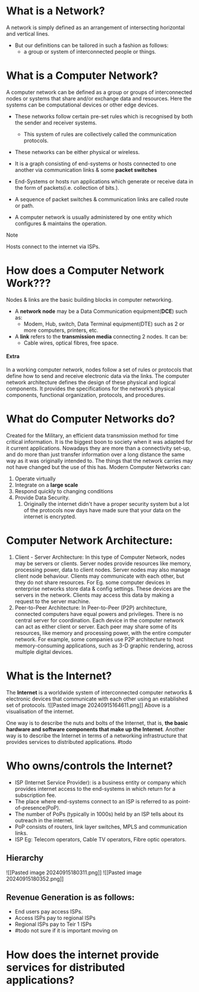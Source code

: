 # What is a Network?
A network is simply defined as an arrangement of intersecting horizontal and vertical lines.
- But our definitions can be tailored in such a fashion as follows:
	- a group or system of interconnected people or things.

# What is a Computer Network?
A computer network can be defined as a group or groups of interconnected nodes or systems that share and/or exchange data and resources.
	Here the systems can be computational devices or other edge devices.
- These networks follow certain pre-set rules which is recognised by both the sender and receiver systems.
	- This system of rules are collectively called the communication protocols.
- These networks can be either physical or wireless.

- It is a graph consisting of end-systems or hosts connected to one another via communication links & some **packet switches** 
- End-Systems or hosts run applications which generate or receive data in the form of packets(i.e. collection of bits.).
- A sequence of packet switches & communication links are called route or path.
- A computer network is usually administered by one entity which configures & maintains the operation.
>[!Note]
>Hosts connect to the internet via ISPs.



# How does a Computer Network Work???
Nodes & links are the basic building blocks in computer networking. 
- A **network node** may be a Data Communication equipment(**DCE**) such as:
	- Modem, Hub, switch, Data Terminal equipment(DTE) such as 2 or more computers, printers, etc.
- A **link** refers to the **transmission media** connecting 2 nodes. It can be:
	- Cable wires, optical fibres, free space.
#### Extra
In a working computer network, nodes follow a set of rules or protocols that define how to send and receive electronic data via the links. The computer network architecture defines the design of these physical and logical components. It provides the specifications for the network’s physical components, functional organization, protocols, and procedures.

# What do Computer Networks do? 
Created for the Military, an efficient data transmission method for time critical information.
It is the biggest boon to society when it was adapted for it current applications. 
Nowadays they are more than a connectivity set-up, and do more than just transfer information over a long distance the same way as it was originally intended to.
The things that the network carries may not have changed but the use of this has.
Modern Computer Networks can:
1. Operate virtually
2. Integrate on a **large scale**
3. Respond quickly to changing conditions
4. Provide Data Security.
	1. Originally the internet didn't have a proper security system but a lot of the protocols now days have made sure that your data on the internet is encrypted.

# Computer Network Architecture:
1. Client - Server Architecture:
	In this type of Computer Network, nodes may be servers or clients. Server nodes provide resources like memory, processing power, data to client nodes. Server nodes may also manage client node behaviour. Clients may communicate with each other, but they do not share resources. For Eg. some computer devices in enterprise networks store data & config settings. These devices are the servers in the network. Clients may access this data by making a request to the server machine.
2. Peer-to-Peer Architecture:
	In Peer-to-Peer (P2P) architecture, connected computers have equal powers and privileges. There is no central server for coordination. Each device in the computer network can act as either client or server. Each peer may share some of its resources, like memory and processing power, with the entire computer network. For example, some companies use P2P architecture to host memory-consuming applications, such as 3-D graphic rendering, across multiple digital devices.


# What is the Internet?
The **Internet** is a worldwide system of interconnected computer networks & electronic devices that communicate with each other using an established set of protocols.
![[Pasted image 20240915164611.png]]
Above is a visualisation of the internet.

One way is to describe the nuts and bolts of the Internet, that is, **the basic hardware and software components that make up the Internet**. Another way is to describe the Internet in terms of a networking infrastructure that provides services to distributed applications. #todo 

# Who owns/controls the Internet?
- ISP (Internet Service Provider): is a business entity or company which provides internet access to the end-systems in which return for a subscription fee.
- The place where end-systems connect to an ISP is referred to as point-of-presence(PoP).
- The number of PoPs (typically in 1000s) held by an ISP tells about its outreach in the internet.
- PoP consists of routers, link layer switches, MPLS and communication links.
- ISP Eg: Telecom operators, Cable TV operators, Fibre optic operators.

## Hierarchy
![[Pasted image 20240915180311.png]]
![[Pasted image 20240915180352.png]]

## Revenue Generation is as follows:
- End users pay access ISPs.
- Access ISPs pay to regional ISPs
- Regional ISPs pay to Teir 1 ISPs
-  #todo not sure if it is important moving on 

# How does the internet provide services for distributed applications? 
